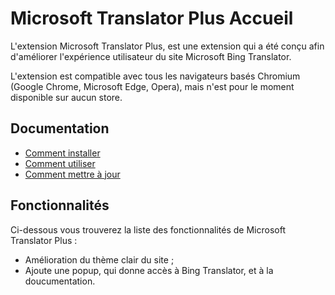 # Microsoft Translator Plus Accueil

L'extension Microsoft Translator Plus, est une extension qui a été conçu afin d'améliorer l'expérience utilisateur du site Microsoft Bing Translator.

L'extension est compatible avec tous les navigateurs basés Chromium (Google Chrome, Microsoft Edge, Opera), mais n'est pour le moment disponible sur aucun store.

## Documentation
- [Comment installer](/microsoft-translator-extension/fr/docs/how-to-download)
- [Comment utiliser](/microsoft-translator-extension/fr/docs/how-to-use)
- [Comment mettre à jour](/microsoft-translator-extension/fr/docs/how-to-update)

## Fonctionnalités
Ci-dessous vous trouverez la liste des fonctionnalités de Microsoft Translator Plus :
- Amélioration du thème clair du site ;
- Ajoute une popup, qui donne accès à Bing Translator, et à la doucumentation.
